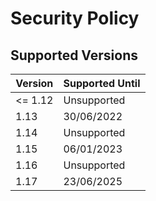 # Security Policy

## Supported Versions

| Version | Supported Until |
| ------- | --------------- |
| <= 1.12 | Unsupported     |
| 1.13    | 30/06/2022      |
| 1.14    | Unsupported     |
| 1.15    | 06/01/2023      |
| 1.16    | Unsupported     |
| 1.17    | 23/06/2025      |
